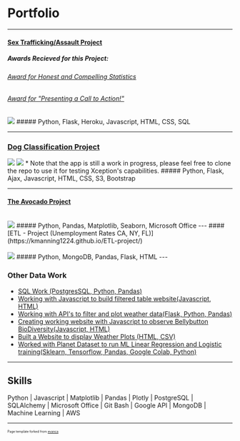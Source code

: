 # Portfolio

---
#### [Sex Trafficking/Assault Project](https://assaultdb.herokuapp.com/)<br>
##### Awards Recieved for this Project: 
###### [Award for Honest and Compelling Statistics](https://i.gyazo.com/a6a895ec1ec05fabff10b21ef58efec0.png) 
###### [Award for "Presenting a Call to Action!"](https://i.gyazo.com/2ac3382b0bbd4fafdaee29c1a94575f5.png)
<img src="https://i.gyazo.com/545995589a34f3374661c38940d5bf06.png"/> 
##### Python, Flask, Heroku, Javascript, HTML, CSS, SQL

---

### [Dog Classification Project](https://kmanning1224.github.io/Dog-Breed-Classification/)
<img src="https://i.gyazo.com/6055231878145a6992574328c6202688.png"/>
<img src="https://i.gyazo.com/ca81dd5e36cddd129aaf3bb76b33eb5e.png"/>
* Note that the app is still a work in progress, please feel free to clone the repo to use it for testing Xception's capabilities.
##### Python, Flask, Ajax, Javascript, HTML, CSS, S3, Bootstrap

---
#### [The Avocado Project](https://github.com/kmanning1224/Project1-Repo)<br><br>
<img src="https://i.gyazo.com/1c175e91cfbfd6afd4290ee3761e7753.png"/> 
##### Python, Pandas, Matplotlib, Seaborn, Microsoft Office
---
#### [ETL - Project (Unemployment Rates CA, NY, FL)](https://kmanning1224.github.io/ETL-project/)<br><br>
<img src="https://i.gyazo.com/a0014a527cf3ad4cd99ec5d24dd543e9.png"/> 
##### Python, MongoDB, Pandas, Flask, HTML
---

### Other Data Work

- [SQL Work (PostgresSQL, Python, Pandas)](https://github.com/kmanning1224/sql-challenge)
- [Working with Javascript to build filtered table website(Javascript, HTML)](https://kmanning.github.io/intro-to-javascript)
- [Working with API's to filter and plot weather data(Flask, Python, Pandas)](https://github.com/kmanning1224/python-api-challenge)
- [Creating working website with Javascript to observe Bellybutton BioDiversity(Javascript, HTML)](https://kmanning1224.github.io/bellybutton-diversity/)
- [Built a Website to display Weather Plots (HTML, CSV)](https://kmanning1224.github.io/web-design-challenge)
- [Worked with Planet Dataset to run ML Linear Regression and Logistic training(Sklearn, Tensorflow, Pandas, Google Colab, Python)](https://github.com/kmanning1224/machine-learning-challenge)

---
## Skills
Python  | Javascript  | Matplotlib  |  Pandas | Plotly | PostgreSQL | SQLAlchemy | Microsoft Office |  Git Bash | Google API  | MongoDB | Machine Learning | AWS





---
<p style="font-size:7px">Page template forked from <a href="https://github.com/evanca/quick-portfolio">evanca</a></p>
<!-- Remove above link if you don't want to attibute -->
